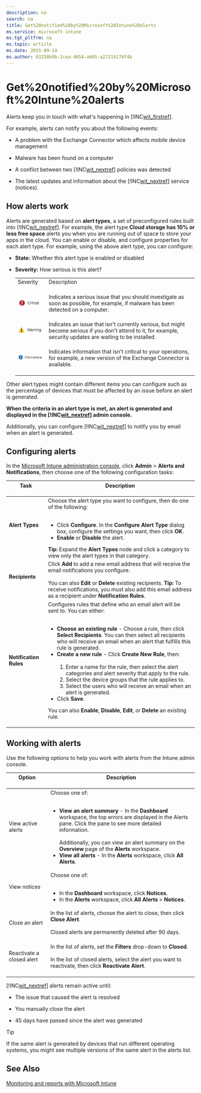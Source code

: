 ```yaml
---
description: na
search: na
title: Get%20notified%20by%20Microsoft%20Intune%20alerts
ms.service: microsoft-intune
ms.tgt_pltfrm: na
ms.topic: article
ms.date: 2015-09-14
ms.author: 03258b9b-2cea-4654-ab05-a27214174f4b
---
```

# Get%20notified%20by%20Microsoft%20Intune%20alerts
Alerts keep you in touch with what's happening in [!INC[wit_firstref](../Token/wit_firstref_md.md)].

For example, alerts can notify you about the following events:

- A problem with the Exchange Connector which affects mobile device management

- Malware has been found on a computer

- A conflict between two [!INC[wit_nextref](../Token/wit_nextref_md.md)] policies was detected

- The latest updates and information about the [!INC[wit_nextref](../Token/wit_nextref_md.md)] service (notices).

## How alerts work
Alerts are generated based on **alert types**, a set of preconfigured rules built into [!INC[wit_nextref](../Token/wit_nextref_md.md)]. For example, the alert type **Cloud storage has 10% or less free space** alerts you when you are running out of space to store your apps in the cloud. You can enable or disable, and configure properties for each alert type. For example, using the above alert type, you can configure:

- **State:** Whether this alert type is enabled or disabled

- **Severity:** How serious is this alert?

   |||
   |-|-|
   |Severity <br /> <br />|Description <br /> <br />|
   |![](../Image/Critical_Alert.jpg) <br /> <br />|Indicates a serious issue that you should investigate as soon as possible, for example, if malware has been detected on a computer. <br /> <br />|
   |![](../Image/Warning_Alert.jpg) <br /> <br />|Indicates an issue that isn't currently serious, but might become serious if you don't attend to it, for example, security updates are waiting to be installed. <br /> <br />|
   |![](../Image/Informational_Alert.jpg) <br /> <br />|Indicates information that isn't critical to your operations, for example, a new version of the Exchange Connector is available. <br /> <br />|

Other alert types might contain different items you can configure such as the percentage of devices that must be affected by an issue before an alert is generated.

**When the criteria in an alert type is met, an alert is generated and displayed in the [!INC[wit_nextref](../Token/wit_nextref_md.md)] admin console.**

Additionally, you can configure [!INC[wit_nextref](../Token/wit_nextref_md.md)] to notify you by email when an alert is generated.

## Configuring alerts
In the [Microsoft Intune administration console](https://manage.microsoft.com), click **Admin** &gt; **Alerts and Notifications**, then choose one of the following configuration tasks:

|Task <br /> <br />|Description <br /> <br />|
|--------|---------------|
|**Alert Types** <br /> <br />|Choose the alert type you want to configure, then do one of the following: <br /> <br /><ul><li>Click **Configure**. In the **Configure Alert Type** dialog box, configure the settings you want, then click **OK**. </li><li>**Enable** or **Disable** the alert. </li> </ul> **Tip:** Expand the **Alert Types** node and click a category to view only the alert types in that category. <br />|
|**Recipients** <br /> <br />|Click **Add** to add a new email address that will receive the email notifications you configure. <br /> <br />You can also **Edit** or **Delete** existing recipients. **Tip:** To receive notifications, you must also add this email address as a recipient under **Notification Rules**. <br />|
|**Notification Rules** <br /> <br />|Configures rules that define who an email alert will be sent to. You can either: <br /> <br /><ul><li>**Choose an existing rule** - Choose a rule, then click **Select Recipients**. You can then select all recipients who will receive an email when an alert that fulfills this rule is generated. </li><li>**Create a new rule** - Click **Create New Rule**, then: <br /> <br /><ol><li>Enter a name for the rule, then select the alert categories and alert severity that apply to the rule. </li><li>Select the device groups that the rule applies to. </li><li>Select the users who will receive an email when an alert is generated. </li> </ol> </li><li>Click **Save**. </li> </ul>You can also **Enable**, **Disable**, **Edit**, or **Delete** an existing rule. <br /> <br />|

## Working with alerts
Use the following options to help you work with alerts from the Intune admin console.

|Option <br /> <br />|Description <br /> <br />|
|----------|---------------|
|View active alerts <br /> <br />|Choose one of: <br /> <br /><ul><li>**View an alert summary** - In the **Dashboard** workspace, the top errors are displayed in the Alerts pane. Click the pane to see more detailed information. <br /> <br />   Additionally, you can view an alert summary on the **Overview** page of the **Alerts** workspace. </li><li>**View all alerts** - In the **Alerts** workspace, click **All Alerts**. </li> </ul>|
|View notices <br /> <br />|Choose one of: <br /> <br /><ul><li>In the **Dashboard** workspace, click **Notices**. </li><li>In the **Alerts** workspace, click **All Alerts** &gt; **Notices**. </li> </ul>|
|Close an alert <br /> <br />|In the list of alerts, choose the alert to close, then click **Close Alert**. <br /> <br />Closed alerts are permanently deleted after 90 days. <br /> <br />|
|Reactivate a closed alert <br /> <br />|In the list of alerts, set the **Filters** drop-down to **Closed**. <br /> <br />In the list of closed alerts, select the alert you want to reactivate, then click **Reactivate Alert**. <br /> <br />|
[!INC[wit_nextref](../Token/wit_nextref_md.md)] alerts remain active until:

- The issue that caused the alert is resolved

- You manually close the alert

- 45 days have passed since the alert was generated

> [!TIP]
> If the same alert is generated by devices that run different operating systems, you might see multiple versions of the same alert in the alerts list.

## See Also
[Monitoring and reports with Microsoft Intune](../Topic/Monitoring_and_reports_with_Microsoft_Intune.md)

